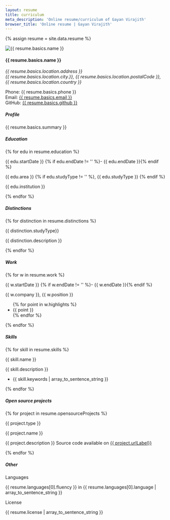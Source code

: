 ```yaml
---
layout: resume
title: curriculum
meta_description: 'Online resume/curriculum of Gayan Virajith'
browser_title: 'Online resume | Gayan Virajith'
---
```


{% assign resume = site.data.resume %}

<div class="resume-section">
  <div class="column-20">
      <img 
        src="{{ "/thumbnails/" | append: resume.basics.picture | prepend: site.baseurl | prepend: site.url }}" 
        alt="{{  resume.basics.name  }}" class="img-thumbnail">
  </div>
  <div class="column-80">
    <h4>{{ resume.basics.name }} </h4>
    <address>
      {{ resume.basics.location.address }} <br/>
      {{ resume.basics.location.city.}},
      {{ resume.basics.location.postalCode }},
      {{ resume.basics.location.country }}
    </address>
    <p>
      Phone: {{ resume.basics.phone }}<br/>
      Email: <a href="mailto:{{ resume.basics.email }}">
      {{ resume.basics.email }}
      </a><br/>
      GitHub: <a href="{{ resume.basics.github }}" target="_blank">
      {{ resume.basics.github }}
      </a><br/>
    </p>
  </div>
</div>

<h5 class="header">Profile</h5>
<div class="resume-section">
  <p>
    {{ resume.basics.summary }}
  </p>
</div>

<h5 class="header">Education</h5>
<div class="resume-section">
{% for edu in resume.education %}
  <div class="column-20">
    <p>{{ edu.startDate }} {% if edu.endDate != '' %}- {{ edu.endDate }}{% endif %}</p>
  </div>
  <div class="column-80">
    <p>{{ edu.area }} {% if edu.studyType != '' %}, {{ edu.studyType }} {% endif %}</p>
    <p>{{ edu.institution }}</p>
  </div>
{% endfor %}
</div>

<h5 class="header">Distinctions</h5>
<div class="resume-section">
{% for distinction in resume.distinctions %}
  <div class="column-20">
    <p>{{ distinction.studyType}}</p>
  </div>
  <div class="column-80">
    <p>{{ distinction.description }}</p>
  </div>
{% endfor %}
</div>

<h5 class="header">Work</h5>
<div class="resume-section">
{% for w in resume.work %}
 <div class="column-20">
   <p>{{ w.startDate }} {% if w.endDate != '' %}- {{ w.endDate }}{% endif %}</p>
 </div>
 <div class="column-80">
   <p>{{ w.company }}, {{ w.position }}</p>
   <ul>
   {% for point in w.highlights %}
   <li>
     {{ point }}
   </li>
   {% endfor %}
   </ul>
 </div>
{% endfor %}
</div>

<h5 class="header">Skills</h5>
<div class="resume-section">
{% for skill in resume.skills %}
 <div class="column-20">
   <p>{{ skill.name }}</p>
 </div>
 <div class="column-80">
   <p>{{ skill.description }}</p>
   <ul>
   <li>
    {{ skill.keywords | array_to_sentence_string }}
   </li>
   </ul>
 </div>
{% endfor %}
</div>


<h5 class="header">Open source projects</h5>
<div class="resume-section">
{% for project in resume.opensourceProjects %}
<div class="column-20">
  <p>{{ project.type }}</p>
</div>
<div class="column-80">
  <p>{{ project.name }}</p>
  <p>{{ project.description }} Source code available on <a title="{{ project.name }}" href="{{ project.url }}" target="_blank">{{ project.urlLabel}}</a></p>
</div>
{% endfor %}
</div>

<h5 class="header">Other</h5>
<div class="resume-section">
  <div class="column-20">
    <p>Languages</p>
  </div>
  <div class="column-80">
    <p>{{ resume.languages[0].fluency }} in {{ resume.languages[0].language | array_to_sentence_string }}</p>
  </div>
  <div class="column-20">
    <p>License</p>
  </div>
  <div class="column-80">
    <p>{{ resume.license | array_to_sentence_string }}</p>
  </div>
</div>